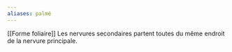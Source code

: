 ```yaml
---
aliases: palmé
---
```


[[Forme foliaire]] 
Les nervures secondaires partent toutes du même endroit de la nervure principale.


